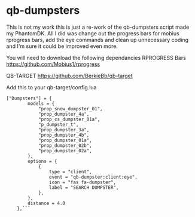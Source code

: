 # qb-dumpsters
This is not my work this is just a re-work of the qb-dumpsters script made my PhantomDK. 
All I did was change out the progress bars for mobius rprogress bars, add the eye commands and clean up unnecessary coding and I'm sure it could be improved even more.

You will need to download the following dependancies
RPROGRESS Bars
https://github.com/Mobius1/rprogress

QB-TARGET
https://github.com/BerkieBb/qb-target

Add this to your qb-target/config.lua
```    
["Dumpsters"] = {
        models = {
            "prop_snow_dumpster_01",
            "prop_dumpster_4a",
            "prop_cs_dumpster_01a",
            "p_dumpster_t",
            "prop_dumpster_3a",
            "prop_dumpster_4b",
            "prop_dumpster_01a",
            "prop_dumpster_02b",
            "prop_dumpster_02a",
        },
        options = {
            {
                type = "client",
                event = "qb-dumpster:client:eye",
                icon = "fas fa-dumpster",
                label = "SEARCH DUMPSTER",
            },
        },
        distance = 4.0
    },```

